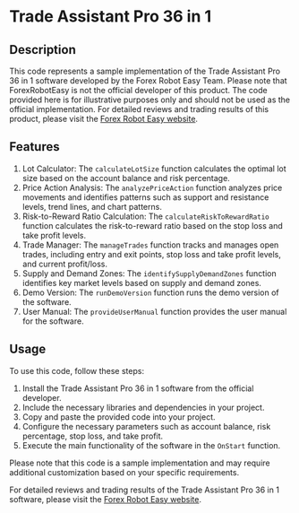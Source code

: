 # Trade Assistant Pro 36 in 1

## Description
This code represents a sample implementation of the Trade Assistant Pro 36 in 1 software developed by the Forex Robot Easy Team. Please note that ForexRobotEasy is not the official developer of this product. The code provided here is for illustrative purposes only and should not be used as the official implementation. For detailed reviews and trading results of this product, please visit the [Forex Robot Easy website](https://forexroboteasy.com/forex-robot-review/trade-assistant-pro-36-in-1-review-multifunctional-forex-software-for-simplified-trading/).

## Features
1. Lot Calculator: The `calculateLotSize` function calculates the optimal lot size based on the account balance and risk percentage.
2. Price Action Analysis: The `analyzePriceAction` function analyzes price movements and identifies patterns such as support and resistance levels, trend lines, and chart patterns.
3. Risk-to-Reward Ratio Calculation: The `calculateRiskToRewardRatio` function calculates the risk-to-reward ratio based on the stop loss and take profit levels.
4. Trade Manager: The `manageTrades` function tracks and manages open trades, including entry and exit points, stop loss and take profit levels, and current profit/loss.
5. Supply and Demand Zones: The `identifySupplyDemandZones` function identifies key market levels based on supply and demand zones.
6. Demo Version: The `runDemoVersion` function runs the demo version of the software.
7. User Manual: The `provideUserManual` function provides the user manual for the software.

## Usage
To use this code, follow these steps:
1. Install the Trade Assistant Pro 36 in 1 software from the official developer.
2. Include the necessary libraries and dependencies in your project.
3. Copy and paste the provided code into your project.
4. Configure the necessary parameters such as account balance, risk percentage, stop loss, and take profit.
5. Execute the main functionality of the software in the `OnStart` function.

Please note that this code is a sample implementation and may require additional customization based on your specific requirements.

For detailed reviews and trading results of the Trade Assistant Pro 36 in 1 software, please visit the [Forex Robot Easy website](https://forexroboteasy.com/forex-robot-review/trade-assistant-pro-36-in-1-review-multifunctional-forex-software-for-simplified-trading/).
